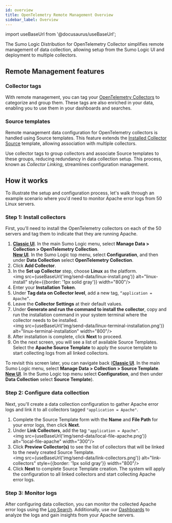 ```yaml
---
id: overview
title: OpenTelemetry Remote Management Overview
sidebar_label: Overview
---
```


import useBaseUrl from '@docusaurus/useBaseUrl';

The Sumo Logic Distribution for OpenTelemetry Collector simplifies remote management of data collection, allowing setup from the Sumo Logic UI and deployment to multiple collectors.

## Remote Management features

### Collector tags

With remote management, you can tag your [OpenTelemetry Collectors](/docs/send-data/opentelemetry-collector) to categorize and group them. These tags are also enriched in your data, enabling you to use them in your dashboards and searches.

### Source templates

Remote management data configuration for OpenTelemetry collectors is handled using Source templates. This feature extends the [Installed Collector Source](/docs/send-data/installed-collectors/sources) template, allowing association with multiple collectors.

Use collector tags to group collectors and associate Source templates to these groups, reducing redundancy in data collection setup. This process, known as *Collector Linking*, streamlines configuration management.

## How it works

To illustrate the setup and configuration process, let's walk through an example scenario where you'd need to monitor Apache error logs from 50 Linux servers.

### Step 1: Install collectors

First, you'll need to install the OpenTelemetry collectors on each of the 50 servers and tag them to indicate that they are running Apache.

1. [**Classic UI**](/docs/get-started/sumo-logic-ui-classic). In the main Sumo Logic menu, select **Manage Data > Collection > OpenTelemetry Collection**. <br/>[**New UI**](/docs/get-started/sumo-logic-ui). In the Sumo Logic top menu, select **Configuration**, and then under **Data Collection** select **OpenTelemetry Collection**.
1. Click **Add Collector**.
1. In the **Set up Collector** step, choose **Linux** as the platform.<br/><img src={useBaseUrl('img/send-data/linux-install.png')} alt="linux-install" style={{border: '1px solid gray'}} width="800"/>
1. Enter your **Installation Token**.
1. Under **Tag data on Collector level**, add a new tag, `“application = Apache”`.
1. Leave the **Collector Settings** at their default values.
1. Under **Generate and run the command to install the collector**, copy and run the installation command in your system terminal where the collector needs to be installed.<br/><img src={useBaseUrl('img/send-data/linux-terminal-installation.png')} alt="linux-terminal-installation" width="800"/>
1. After installation is complete, click **Next** to proceed.
1. On the next screen, you will see a list of available Source Templates. Select the **Apache Source Template** to apply the source template to start collecting logs from all linked collectors.

To revisit this screen later, you can navigate back ([**Classic UI**](/docs/get-started/sumo-logic-ui-classic). In the main Sumo Logic menu, select **Manage Data > Collection > Source Template**. [**New UI**](/docs/get-started/sumo-logic-ui). In the Sumo Logic top menu select **Configuration**, and then under **Data Collection** select **Source Template**).  

### Step 2: Configure data collection

Next, you'll create a data collection configuration to gather Apache error logs and link it to all collectors tagged `"application = Apache"`.

1. Complete the Source Template form with the **Name** and **File Path** for your error logs, then click **Next**.
1. Under **Link Collectors**, add the tag `"application = Apache"`.<br/><img src={useBaseUrl('img/send-data/local-file-apache.png')} alt="local-file-apache" width="300"/>
1. Click **Preview Collector(s)** to see the list of collectors that will be linked to the newly created Source Template.<br/><img src={useBaseUrl('img/send-data/link-collectors.png')} alt="link-collectors" style={{border: '1px solid gray'}} width="800"/>
1. Click **Next** to complete Source Template creation. The system will apply the configuration to all linked collectors and start collecting Apache error logs.

### Step 3: Monitor logs

After configuring data collection, you can monitor the collected Apache error logs using the [Log Search](/docs/search). Additionally, use our [Dashboards](/docs/dashboards) to analyze the logs and gain insights from your Apache servers.
